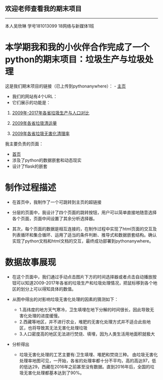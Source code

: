 ## 欢迎老师查看我的期末项目
-----
本人吴欣琳 学号181013099 18网络与新媒体1班
# 本学期我和我的小伙伴合作完成了一个python的期末项目：垃圾生产与垃圾处理
这是我们期末项目的链接（已上传到pythonanywhere）： - [主页](http://865152366.pythonanywhere.com/) 
* 我们的网站有4个URL：
* 它们展示的功能是：

1. [2009年-2017年各省垃圾生产与人口对比](http://865152366.pythonanywhere.com/people_laji)

2. [2009年各省垃圾清运量](http://865152366.pythonanywhere.com/people_laji_map)

3. [2009年各省垃圾无害化清理率](http://865152366.pythonanywhere.com/wuhai)

我主要负责的页面：
* [首页](http://865152366.pythonanywhere.com) 
* 涉及了python的数据嵌套和动态现实 
* 设计了flask的嵌套

# 制作过程描述
* 在首页中，我制作了一个可跳转到主页的超链接

* 分层的页面中，我设计了四个页面的跳转按钮，用户可以简单直接地随意选择各个页面，页面中间设置了其余分析选择器。

* 其次，每个页面的数据是相互连接的，在制作过程中实现了html页面的交互及列表循环和集合循环、运用了适当的条件判断、推导式和数据嵌套结构。确认实现了python文档和html文档的交互，最终成功部署到pythonanywhere。

# 数据故事展现
* 在这个页面中，我们通过手动点击图片下方的时间选择器或者点击自动播放按钮可以知道2009-2017年各省的垃圾生产和垃圾处理情况，把鼠标移到各个地区的划分上可以得知具体的数值。
* 从图中得出的对影响垃圾无害化处理的因素的猜测如下：
  - 1.高纬度的地方天气寒冷，卫生填埋在地下分解的时间很长，因此导致无害化处理的进度缓慢。   
  - 2.西藏等地区，并不进行农业，堆肥的无害化处理方式并不适合此些地区，也将导致其无法无害化处理垃圾
  - 3.人口密度高的地区无法进行焚烧、填埋，因为人类生活用地面积就极大

* 分析得出
  - 垃圾无害化处理的工艺主要有:卫生填埋、堆肥和焚烧三种。 由垃圾无害化处理率地图可见，一开始，各省的处理率都十分不平均，高的高达97，低的低达29，西藏在2016年之前甚至没有数据。直到2016年后，全国的垃圾无害化处理都基本达到了90%。

